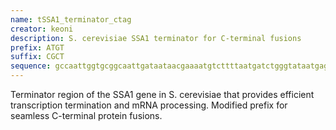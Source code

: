 ```yaml
---
name: tSSA1_terminator_ctag
creator: keoni
description: S. cerevisiae SSA1 terminator for C-terminal fusions
prefix: ATGT
suffix: CGCT
sequence: gccaattggtgcggcaattgataataacgaaaatgtcttttaatgatctgggtataatgaggaattttccgaacgtttttactttatatatatatatacatgtaacatatattctatacgctatagagaaaggaaatttttcaattaaaaaaaaaatagagaaagagtttcacttcttgattatcgctaacactaatggttgaagtactgctactttaattttat
---
```


Terminator region of the SSA1 gene in S. cerevisiae that provides efficient transcription termination and mRNA processing. Modified prefix for seamless C-terminal protein fusions.